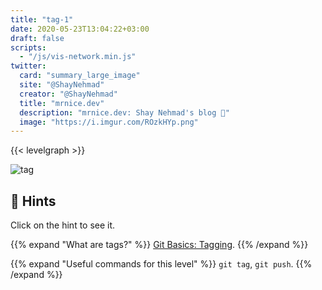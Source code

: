 ```yaml
---
title: "tag-1"
date: 2020-05-23T13:04:22+03:00
draft: false
scripts: 
  - "/js/vis-network.min.js"
twitter:
  card: "summary_large_image"
  site: "@ShayNehmad"
  creator: "@ShayNehmad"
  title: "mrnice.dev"
  description: "mrnice.dev: Shay Nehmad's blog 🧔"
  image: "https://i.imgur.com/ROzkHYp.png"
---
```


{{< levelgraph >}}

![tag](https://media.giphy.com/media/bqbOgHSuhy257hNBYA/giphy.gif "tag")

## 🧩 Hints

Click on the hint to see it.

{{% expand "What are tags?" %}}
[Git Basics: Tagging](https://git-scm.com/book/en/v2/Git-Basics-Tagging).
{{% /expand %}}

{{% expand "Useful commands for this level" %}}
`git tag`, `git push`.
{{% /expand %}}
